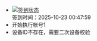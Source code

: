 - [![签到状态](https://github.com/womade/Cloud189-Actions/actions/workflows/main.yml/badge.svg?branch=main)](https://github.com/womade/Cloud189-Actions/actions/workflows/main.yml) <br> 签到时间：2025-10-23 00:47:59
- 开始执行帐号1
- 设备ID不存在，需要二次设备校验
